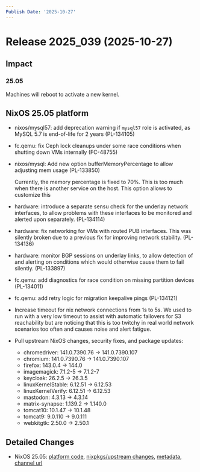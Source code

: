 ```yaml
---
Publish Date: '2025-10-27'
---
```



# Release 2025_039 (2025-10-27)

## Impact

### 25.05

Machines will reboot to activate a new kernel.


## NixOS 25.05 platform

- nixos/mysql57: add deprecation warning if `mysql57` role is activated, as MySQL 5.7 is end-of-life for 2 years (PL-134105)

- fc.qemu: fix Ceph lock cleanups under some race conditions when shutting
  down VMs internally (FC-48755)

- nixos/mysql: Add new option bufferMemoryPercentage to allow adjusting mem usage (PL-133850)

  Currently, the memory percentage is fixed to 70%. This is too much when there is another service on the host.
  This option allows to customize this

- hardware: introduce a separate sensu check for the underlay network
  interfaces, to allow problems with these interfaces to be monitored
  and alerted upon separately. (PL-134114)

- hardware: fix networking for VMs with routed PUB interfaces. This
  was silently broken due to a previous fix for improving network
  stability. (PL-134136)

- hardware: monitor BGP sessions on underlay links, to allow detection
  of and alerting on conditions which would otherwise cause them to
  fail silently. (PL-133897)

- fc.qemu: add diagnostics for race condition on missing partition devices (PL-134011)

- fc.qemu: add retry logic for migration keepalive pings (PL-134121)

- Increase timeout for nix network connections from 1s to 5s. We used to run with a very low timeout
  to assist with automatic failovers for S3 reachability but are noticing that this
  is too twitchy in real world network scenarios too often and causes noise and alert fatigue.

- Pull upstream NixOS changes, security fixes, and package updates:
    - chromedriver: 141.0.7390.76 -> 141.0.7390.107
    - chromium: 141.0.7390.76 -> 141.0.7390.107
    - firefox: 143.0.4 -> 144.0
    - imagemagick: 7.1.2-5 -> 7.1.2-7
    - keycloak: 26.2.5 -> 26.3.5
    - linuxKernelStable: 6.12.51 -> 6.12.53
    - linuxKernelVerify: 6.12.51 -> 6.12.53
    - mastodon: 4.3.13 -> 4.3.14
    - matrix-synapse: 1.139.2 -> 1.140.0
    - tomcat10: 10.1.47 -> 10.1.48
    - tomcat9: 9.0.110 -> 9.0.111
    - webkitgtk: 2.50.0 -> 2.50.1


## Detailed Changes

- NixOS 25.05: [platform code](https://github.com/flyingcircusio/fc-nixos/compare/160242b0939bc269b95604666191c8803fac6750...d115b68a2aa27645c4930b1f9808d87c236a5a36), [nixpkgs/upstream changes](https://github.com/flyingcircusio/nixpkgs/compare/b2afa861e943dad6df65c7e6434cd2c5deddd268...fde1c651ed75d569ad48fbde762e847b7264257a), [metadata](https://my.flyingcircus.io/releases/metadata/fc-25.05-production/2025_039), [channel url](https://hydra.flyingcircus.io/build/32046062/download/1/nixexprs.tar.xz)


